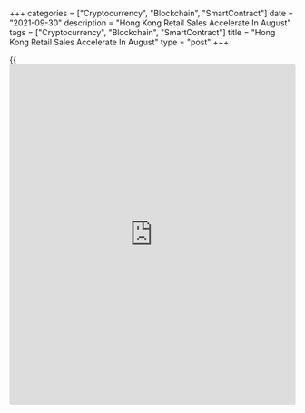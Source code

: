 +++
categories = ["Cryptocurrency", "Blockchain", "SmartContract"]
date = "2021-09-30"
description = "Hong Kong Retail Sales Accelerate In August"
tags = ["Cryptocurrency", "Blockchain", "SmartContract"]
title = "Hong Kong Retail Sales Accelerate In August"
type = "post"
+++

{{<iframe id="large-banner" src="https://www.bounty.group/#slide=8.0" width="100%" height="600" scrolling="no" style="border: 0px solid rgb(216, 221, 230); border-radius: 3px;">}}

Hong Kong's retail sales accelerated in August, figures from the Census
and Statistics Department showed on Thursday.

The retail sales volume rose 10.6 percent year-on-year in August, after
a 0.7 percent growth in July.

The value of retail sales increased 11.9 percent annually in August,
following 2.8 percent gain in the preceding month.

Sales value of jewelry, watches and clocks, and valuable gifts surged
28.0 percent annually in August. Sales of clothing, footwear and allied
products gained 40.1 percent and those of consumer durable grew 7.0
percent.

Sales for other consumer goods and fuels rose by 25.3 percent and 21.0
percent, respectively.

"Looking ahead, the spokesman pointed out that the CVS should continue
to bode well for local consumption sentiment in the rest of the year," a
government spokesman said.

For comments and feedback [contact](https://www.playgroundfx.com/contact/): editorial@rtt[news](https://www.letsplayfx.com/blog/forex-news-website/).com

[Economic News][1]

 **What parts of the world are seeing the best (and worst) economic
performances lately? Click[here][2] to check out our [Econ Scorecard][2]
and find out! See up-to-the-moment [ranking](https://www.playgroundfx.com/blog/crypto-exchange-ranking/)s for the best and worst
performers in [GDP][3], [unemployment rate][4], [inflation][2] and much
more.**

   1. www.rtt[news](https://www.letsplayfx.com/blog/forex-news-website/).com/Content/EconomicNews.aspx
   2. www.rtt[news](https://www.letsplayfx.com/blog/forex-news-website/).com/economic-scorecard/world-rank/CPI/highest-performance.aspx
   3. www.rtt[news](https://www.letsplayfx.com/blog/forex-news-website/).com/economic-scorecard/world-rank/GDP/highest-performance.aspx
   4. www.rtt[news](https://www.letsplayfx.com/blog/forex-news-website/).com/economic-scorecard/world-rank/unemployment-rate/lowest-performance.aspx